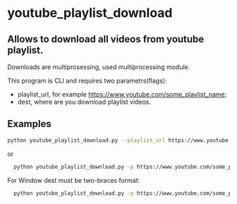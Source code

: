 # youtube_playlist_download

## Allows to download all videos from youtube playlist.

Downloads are multiprosessing, used multiprocessing module.

This program is CLI and requires two parametrs(flags):

- playlist_url, for example https://www.youtube.com/some_playlist_name;
- dest, where are you download playlist videos.

## Examples
```sh
python youtube_playlist_download.py --playlist_url https://www.youtube.com/some_playlist_name --dest /usr/video_folder
```
or
```sh
  python youtube_playlist_download.py -p https://www.youtube.com/some_playlist_name -d /usr/video_folder
```

For Window dest must be two-braces format:
```sh
  python youtube_playlist_download.py -p https://www.youtube.com/some_playlist_name -d D:\\Users\\CrisisCore
```
